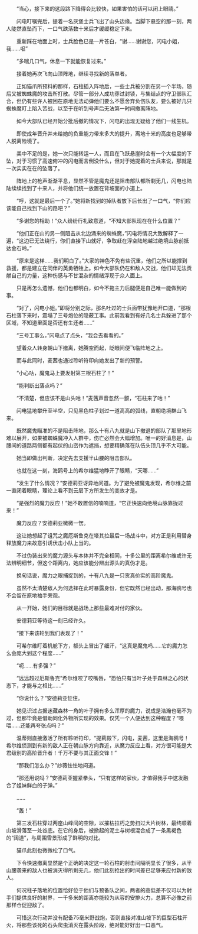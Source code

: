 　　“当心，接下来的这段路下降得会比较快，如果害怕的话可以闭上眼睛。”

　　闪电叮嘱完后，提着一名灰堡士兵飞出了山头边缘。当脚下悬空的那一刻，两人陡然直坠而下，一口气跌落数十米后才缓缓稳定下来。

　　重新踩在地面上时，士兵脸色已是一片苍白，“谢……谢谢您，闪电小姐，我……呕”

　　“多喘几口气，休息一下就能恢复过来。”

　　接着她再次飞向山顶阵地，继续寻找新的落单者。

　　正如猫爪所预料的那样，石柱插入阵地后，一些士兵被分割在另一个半场，随后又被蜘蛛魔的攻击所打散。尽管一部分人成功穿过封锁，与集结点的守卫部队汇合，但仍有些许人被困在原地无法动弹他们要么不愿舍弃负伤队友，要么被好几只蜘蛛魔盯上陷入苦战，以至于在听到号声后无法第一时间撤离阵地。

　　如今大部队已经开始分批后撤的情况下，闪电的出现无疑给了他们一线生机。

　　即使成年晋升并未给她的负重能力带来多大的提升，离地十米的高度也足够带人脱离险境了。

　　美中不足的是，她一次只能转运一人，而且在飞跃悬崖时会有一个大幅度的下坠，对于习惯了高速俯冲的闪电而言倒没什么，但对于她提着的士兵来说，那就是一次实实在在的坠落了。

　　阵地上的枪声渐渐平息，显然不管是魔鬼还是阻击部队都所剩无几，闪电也陆陆续续找到了十来人，并将他们统一放置在背坡面的小道上。

　　“呼，这就是最后一个了。”她将新找到的掉队者放下后长出了一口气，“你们应该能自己找到下山的路吧？”

　　“多谢您的相助！”众人纷纷行礼致意道，“不知大部队现在在什么位置？”

　　“他们正在山的另一侧阻击从北边涌来的蜘蛛魔，”闪电将情况大致解释了一遍，“这边已无法绕行，你们直接下山就好，争取赶在浮空陆地越过绝境山脉前抵达金石岭。”

　　“原来是这样……我们明白了。”大家的神色不免有些沉重，他们之所以能撑到救援，都是建立在同伴的英勇牺牲上。如今大部队仍在和敌人交战，他们却无法贡献自己的力量，这种伤感与不甘混杂的情绪浮现于众人面上。

　　只是再怎么遗憾，他们也都明白，如今不拖主力后腿便是自己唯一能做到的事。

　　“对了，闪电小姐。”即将分别之际，那名吐过的士兵面带犹豫地开口道，“那根石柱落下来时，震塌了三号炮位的隐蔽工事。此前我看到有好几名士兵躲进了那个区域，不知道里面是否还有生还者……”

　　“三号工事么，”闪电点了点头，“我会去看看的。”

　　望着众人转身朝山下撤离，她腾空而起，眨眼间便飞临阵地之上。

　　而与此同时，麦茜也通过聆听符印向她发出了新的预警。

　　“小心咕，魔鬼马上要发射第三根石柱了！”

　　“能判断出落点吗？”

　　“不清楚，但应该不是山头咕！”麦茜声音忽然一颤，“石柱来了咕！”

　　闪电猛地攀升至半空，只见黑色柱子划过一道高高的弧线，直朝绝境群山飞来。

　　既然魔鬼瞄准的不是阻击阵地，那么十有八九就是山下撤退的部队了那里地形难以展开，如果被蜘蛛魔冲入人群中，伤亡必然会大幅增加。唯一的好消息是，山腰间的道路两侧都有起伏的山峦作为遮挡，想要精确落在队伍头顶几乎不大可能。

　　她当即做出判断，决定先去支援半山腰的阻击部队。

　　也就在这一刻，海鸥号上的希尔维猛地睁开了眼睛，“天哪……”

　　“发生了什么情况？”安德莉亚讶异地问道。为了避免被魔鬼发现，希尔维之前一直闭着眼睛，理论上看不到云层下方所发生的变故才是。

　　“是强烈的魔力反应！”她不敢置信的喃喃道，“它正快速向绝境山脉靠拢过来！”

　　魔力反应？安德莉亚微微一愣。

　　这让她想起了诅咒之魔厄斯鲁克在塔其拉最后一场战斗中，对方正是利用替身释放魔力来故意引诱伏击小队上当的。

　　不过伪装出来的魔力源头与本体并不完全相同，十多公里的距离希尔维或许无法辨明细节，但这个距离内，她应该能分辨出源头的真伪才是。

　　换句话说，魔力之眼捕捉到的，十有八九是一只货真价实的高阶魔鬼。

　　虽然不太清楚敌人为何选择在此时暴露身份，但它既然已经出动，那海鸥号也不会留在原地袖手旁观。

　　从一开始，她们的目标就是战场上那些最难对付的家伙。

　　安德莉亚等待这一刻已经许久。

　　“接下来该轮到我们表现了！”

　　可希尔维盯着机舱下方，额头上冒出了细汗，“这真是魔鬼吗……它的魔力怎么会庞大到这个程度……”

　　“呃……有多强？”

　　“远远超过厄斯鲁克”希尔维咬了咬嘴唇，“恐怕只有当叶子处于森林之心的状态下，才能与之相比……”

　　“你说什么？”安德莉亚怔住。

　　她见识过占据迷藏森林一角的叶子拥有多么浑厚的魔力，说成是浩瀚也毫不为过，但那毕竟是借助同化外物所实现的效果。仅凭一个人便达到这种程度？“喂喂……还能再夸张点吗？”

　　温蒂则直接激活了所有聆听符印，“提莉殿下，闪电，麦茜，这里是海鸥号！希尔维侦测到有新的敌人正在朝山脉方向靠近，从魔力反应上看，对方很可能是大君级别的高阶晋升者！千万不要与其正面交锋！”

　　“那我们怎么办？”纱薇怯怯地问道。

　　“那还用说吗？”安德莉亚握紧拳头，“只有这样的家伙，才值得我手中这发融合了姐妹鲜血的子弹。”

　　……

　　“轰！”

　　第三发石柱穿过两座山峰间的空隙，以摧枯拉朽之势扫过大片树林，最终顺着山坡滑落至一处谷底。在它的身后，被掀起的泥土与树根混合成了一条黑褐色的“阔道”，与周围雪景形成了鲜明的对比。

　　猫爪此刻也微微松了口气。

　　下令快速撤离显然是个正确的决定这一轮石柱的射击间隔明显长了很多，从半山腰袭来的敌人也被消灭得所剩无几，他们此刻抢出的时间差已足够来应付新的敌人。

　　何况柱子落地的位置恰好位于他们与预备队之间，两者的高低差不仅可以为射手们提供良好的射界，一千多米的距离亦能较为从容的安排火力，总算不必像之前那样仓促迎敌了。

　　可惜这次行动并没有配备75毫米野战炮，否则直接对准山坡下的巨型石柱开火，将那些该死的石头爬虫消灭在露头阶段，绝对能好好出一口恶气。
